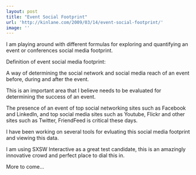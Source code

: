 ```yaml
---
layout: post
title: "Event Social Footprint"
url: 'http://kinlane.com/2009/03/14/event-social-footprint/'
image: ''
---
```


I am playing around with different formulas for exploring and quantifying an event or conferences social media footprint.

Definition of event social media footprint:

A way of determining the social network and social media reach of an event before, during and after the event.

This is an important area that I believe needs to be evaluated for determining the success of an event.

The presence of an event of top social networking sites such as Facebook and LinkedIn, and top social media sites such as Youtube, Flickr and other sites such as Twitter, FriendFeed is critical these days.

I have been working on several tools for evluating this social media footprint and viewing this data.

I am using SXSW Interactive as a great test candidate, this is an amazingly innovative crowd and perfect place to dial this in.

More to come...